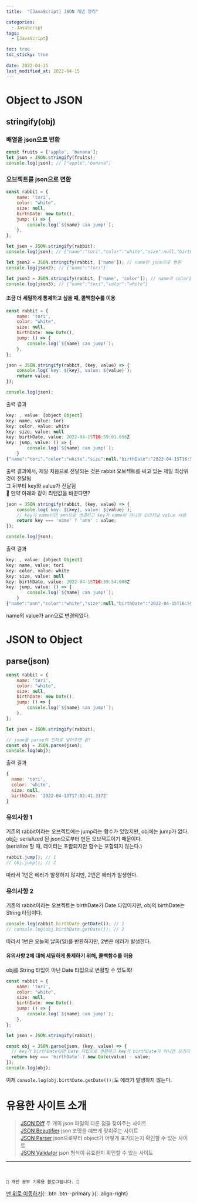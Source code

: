 ```yaml
---
title:  "[JavaScript] JSON 개념 정리"

categories:
  - JavaScript
tags:
  - [JavaScript]

toc: true
toc_sticky: true
 
date: 2022-04-15
last_modified_at: 2022-04-15
---
```

# Object to JSON
## stringify(obj)
### 배열을 json으로 변환
```js
const fruits = ['apple', 'banana']; 
let json = JSON.stringify(fruits);
console.log(json); // ["apple","banana"]
```
### 오브젝트를 json으로 변환
```js
const rabbit = {
    name: 'tori',
    color: "white",
    size: null,
    birthDate: new Date(),
    jump: () => {
        console.log(`${name} can jump!`);
    },
};

let json = JSON.stringify(rabbit);
console.log(json); // {"name":"tori","color":"white","size":null,"birthDate":"2022-04-15T16:44:57.918Z"}

let json2 = JSON.stringify(rabbit, ['name']); // name만 json으로 변환
console.log(json2); // {"name":"tori"}

let json3 = JSON.stringify(rabbit, ['name', 'color']); // name과 color를 json으로 변환
console.log(json3); // {"name":"tori","color":"white"}
```
#### 조금 더 세밀하게 통제하고 싶을 때, 콜백함수를 이용
```js
const rabbit = {
    name: 'tori',
    color: "white",
    size: null,
    birthDate: new Date(),
    jump: () => {
        console.log(`${name} can jump!`);
    },
};

json = JSON.stringify(rabbit, (key, value) => {
    console.log(`key: ${key}, value: ${value}`);
    return value;
});

console.log(json);
```
출력 결과
```js
key: , value: [object Object]
key: name, value: tori
key: color, value: white
key: size, value: null
key: birthDate, value: 2022-04-15T16:59:01.856Z
key: jump, value: () => {
        console.log(`${name} can jump!`);
    }
{"name":"tori","color":"white","size":null,"birthDate":"2022-04-15T16:59:01.856Z"}
```
출력 결과에서, 제일 처음으로 전달되는 것은 rabbit 오브젝트를 싸고 있는 제일 최상위 것이 전달됨<br>
그 뒤부터 key와 value가 전달됨<br>
🤔 만약 아래와 같이 리턴값을 바꾼다면?
```js
json = JSON.stringify(rabbit, (key, value) => {
    console.log(`key: ${key}, value: ${value}`);
    // key가 name이면 ann으로 변경하고 key가 name이 아니면 오리지널 value 사용
    return key === 'name' ? 'ann' : value;
});

console.log(json);
```
출력 결과
```js
key: , value: [object Object]
key: name, value: tori
key: color, value: white
key: size, value: null
key: birthDate, value: 2022-04-15T16:59:54.000Z
key: jump, value: () => {
        console.log(`${name} can jump!`);
    }
{"name":"ann","color":"white","size":null,"birthDate":"2022-04-15T16:59:54.000Z"}
```
name의 value가 ann으로 변경되었다.

# JSON to Object
## parse(json)
```js
const rabbit = {
    name: 'tori',
    color: "white",
    size: null,
    birthDate: new Date(),
    jump: () => {
        console.log(`${name} can jump!`);
    },
};

let json = JSON.stringify(rabbit);

// json을 parse의 인자로 넣어주면 끝!
const obj = JSON.parse(json);
console.log(obj);
```
출력 결과
```js
{
  name: 'tori',
  color: 'white',
  size: null,
  birthDate: '2022-04-15T17:02:41.317Z'
}
```
### 유의사항 1
기존의 rabbit이라는 오브젝트에는 jump라는 함수가 있었지만, obj에는 jump가 없다.<br> 
obj는 serialized 된 json으로부터 만든 오브젝트이기 때문이다.<br>
(serialize 할 때, 데이터는 포함되지만 함수는 포함되지 않는다.)<br>
```js
rabbit.jump(); // 1
// obj.jump(); // 2
```
따라서 1번은 에러가 발생하지 않지만, 2번은 에러가 발생한다.
### 유의사항 2
기존의 rabbit이라는 오브젝트는 birthDate가 Date 타입이지만, obj의 birthDate는 String 타입이다.
```js
console.log(rabbit.birthDate.getDate()); // 1
// console.log(obj.birthDate.getDate()); // 2
```
따라서 1번은 오늘의 날짜(일)를 반환하지만, 2번은 에러가 발생한다.
#### 유의사항 2에 대해 세밀하게 통제하기 위해, 콜백함수를 이용
obj를 String 타입이 아닌 Date 타입으로 변활할 수 있도록!
```js
const rabbit = {
    name: 'tori',
    color: "white",
    size: null,
    birthDate: new Date(),
    jump: () => {
        console.log(`${name} can jump!`);
    },
};

let json = JSON.stringify(rabbit);

const obj = JSON.parse(json, (key, value) => {
  // key가 birthDate이면 Date 타입으로 변환하고 key가 birthDate가 아니면 오리지널 value 사용
  return key === 'birthDate' ? new Date(value) : value;
});
console.log(obj);
```
이제 `console.log(obj.birthDate.getDate());`도 에러가 발생하지 않는다.

# 유용한 사이트 소개
> [JSON Diff](http://www.jsondiff.com/) 두 개의 json 파일의 다른 점을 찾아주는 사이트<br>
[JSON Beautifier](https://jsonbeautifier.org/) json 포멧을 예쁘게 맞춰주는 사이트<br>
[JSON Parser](https://jsonparser.org/) json으로부터 object가 어떻게 표기되는지 확인할 수 있는 사이트 <br>
[JSON Validator](https://tools.learningcontainer.com/json-validator/) json 형식이 유효한지 확인할 수 있는 사이트<br>

***
<br>

    💛 개인 공부 기록용 블로그입니다. 👻

[맨 위로 이동하기](#){: .btn .btn--primary }{: .align-right}
